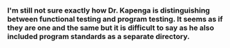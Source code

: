 <h3>I'm still not sure exactly how Dr. Kapenga is distinguishing between functional testing and program testing.  It seems as if they are one and the same but it is difficult to say as he also included program standards as a separate directory.</h3>
